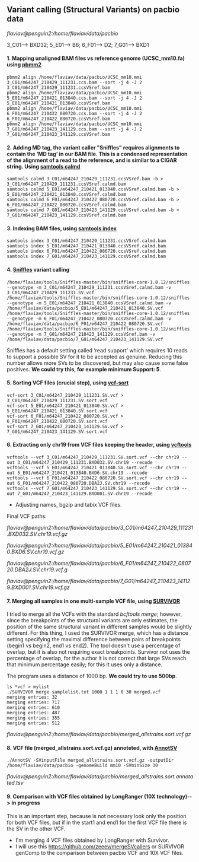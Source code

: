 ## Variant calling (Structural Variants) on pacbio data

*flaviav@penguin2:/home/flaviav/data/pacbio*

3_C01--> BXD32; 
5_E01--> B6; 
6_F01--> D2;
7_G01--> BXD1

#### 1. Mapping unaligned BAM files vs reference genome (UCSC_mm10.fa) using [pbmm2](https://github.com/PacificBiosciences/pbmm2)
```shell
pbmm2 align /home/flaviav/data/pacbio/UCSC_mm10.mmi 3_C01/m64247_210429_111231.ccs.bam --sort -j 4 -J 2 3_C01/m64247_210429_111231.ccsVSref.bam
pbmm2 align /home/flaviav/data/pacbio/UCSC_mm10.mmi 5_E01/m64247_210421_013840.ccs.bam --sort -j 4 -J 2 5_E01/m64247_210421_013840.ccsVSref.bam
pbmm2 align /home/flaviav/data/pacbio/UCSC_mm10.mmi 6_F01/m64247_210422_080720.ccs.bam --sort -j 4 -J 2 6_F01/m64247_210422_080720.ccsVSref.bam
pbmm2 align /home/flaviav/data/pacbio/UCSC_mm10.mmi 7_G01/m64247_210423_141129.ccs.bam --sort -j 4 -J 2 7_G01/m64247_210423_141129.ccsVSref.bam
```
#### 2. Adding MD tag, the variant caller "Sniffles" requires alignments to contain the ‘MD tag’ in our BAM file. This is a condensed representation of the alignment of a read to the reference, and is similar to a CIGAR string. Using [samtools calmd](http://www.htslib.org/doc/samtools-calmd.html)
```shell
samtools calmd 3_C01/m64247_210429_111231.ccsVSref.bam -b > 3_C01/m64247_210429_111231.ccsVSref.calmd.bam
samtools calmd 5_E01/m64247_210421_013840.ccsVSref.calmd.bam -b > 5_E01/m64247_210421_013840.ccsVSref.calmd.bam
samtools calmd 6_F01/m64247_210422_080720.ccsVSref.calmd.bam -b > 6_F01/m64247_210422_080720.ccsVSref.calmd.bam
samtools calmd 7_G01/m64247_210423_141129.ccsVSref.calmd.bam -b > 7_G01/m64247_210423_141129.ccsVSref.calmd.bam
```
#### 3. Indexing BAM files, using [samtools index](http://www.htslib.org/doc/samtools-index.html)
```shell
samtools index 3_C01/m64247_210429_111231.ccsVSref.calmd.bam
samtools index 5_E01/m64247_210421_013840.ccsVSref.calmd.bam
samtools index 6_F01/m64247_210422_080720.ccsVSref.calmd.bam
samtools index 7_G01/m64247_210423_141129.ccsVSref.calmd.bam
```
#### 4. [Sniffles](https://github.com/fritzsedlazeck/Sniffles) variant calling
```shell
/home/flaviav/tools/Sniffles-master/bin/sniffles-core-1.0.12/sniffles --genotype -m 3_C01/m64247_210429_111231.ccsVSref.calmd.bam -v 3_C01/m64247_210429_111231.SV.vcf
/home/flaviav/tools/Sniffles-master/bin/sniffles-core-1.0.12/sniffles --genotype -m 5_E01/m64247_210421_013840.ccsVSref.calmd.bam -v /home/flaviav/data/pacbio/5_E01/m64247_210421_013840.SV.vcf
/home/flaviav/tools/Sniffles-master/bin/sniffles-core-1.0.12/sniffles --genotype -m 6_F01/m64247_210422_080720.ccsVSref.calmd.bam -v /home/flaviav/data/pacbio/6_F01/m64247_210422_080720.SV.vcf
/home/flaviav/tools/Sniffles-master/bin/sniffles-core-1.0.12/sniffles --genotype -m 7_G01/m64247_210423_141129.ccsVSref.bam -v /home/flaviav/data/pacbio/7_G01/m64247_210423_141129.SV.vcf
```
Sniffles has a default setting called ‘read support’ which requires 10 reads to support a possible SV for it to be accepted as genuine. 
Reducing this number allows more SVs to be discovered, but may also cause some false positives. **We could try this, for example minimum Support: 5**.

#### 5. Sorting VCF files (crucial step), using [vcf-sort](http://vcftools.sourceforge.net/man_latest.html)
```shell
vcf-sort 3_C01/m64247_210429_111231.SV.vcf > 3_C01/m64247_210429_111231.SV.sort.vcf
vcf-sort 5_E01/m64247_210421_013840.SV.vcf > 5_E01/m64247_210421_013840.SV.sort.vcf
vcf-sort 6_F01/m64247_210422_080720.SV.vcf > 6_F01/m64247_210422_080720.SV.sort.vcf
vcf-sort 7_G01/m64247_210423_141129.SV.vcf > 7_G01/m64247_210423_141129.SV.sort.vcf
```
#### 6. Extracting only chr19 from VCF files keeping the header, using [vcftools](http://vcftools.sourceforge.net/man_latest.html)

```shell
vcftools --vcf 3_C01/m64247_210429_111231.SV.sort.vcf --chr chr19 --out 3_C01/m64247_210429_111231.BXD032.SV.chr19 --recode
vcftools --vcf 5_E01/m64247_210421_013840.SV.sort.vcf --chr chr19 --out 5_E01/m64247_210421_013840.BXD6.SV.chr19 --recode
vcftools --vcf 6_F01/m64247_210422_080720.SV.sort.vcf --chr chr19 --out 6_F01/m64247_210422_080720.DBA2J.SV.chr19 --recode
vcftools --vcf 7_G01/m64247_210423_141129.SV.sort.vcf --chr chr19 --out 7_G01/m64247_210423_141129.BXD001.SV.chr19 --recode
```
- Adjusting names, bgzip and tabix VCF files.

Final VCF paths:

*flaviav@penguin2:/home/flaviav/data/pacbio/3_C01/m64247_210429_111231.BXD032.SV.chr19.vcf.gz*

*flaviav@penguin2:/home/flaviav/data/pacbio/5_E01/m64247_210421_013840.BXD6.SV.chr19.vcf.gz*

*flaviav@penguin2:/home/flaviav/data/pacbio/6_F01/m64247_210422_080720.DBA2J.SV.chr19.vcf.g*

*flaviav@penguin2:/home/flaviav/data/pacbio/7_G01/m64247_210423_141129.BXD001.SV.chr19.vcf.gz*

#### 7. Merging all samples in one multi-sample VCF file, using [SURVIVOR](https://github.com/fritzsedlazeck/SURVIVOR/wiki)

I tried to merge all the VCFs with the standard *bcftools merge*; however, since the breakpoints of the structural variants are only estimates, the position of the same structural variant in different samples would be slightly different. For this thing, I used the SURVIVOR merge, which has a distance setting specifying the maximal difference between pairs of breakpoints (begin1 vs begin2, end1 vs end2). The tool doesn't use a percentage of overlap, but it is also not requiring exact breakpoints. Survivor not uses the percentage of overlap, for the author it is not correct that large SVs reach that minimum percentage easily; for this it uses only a distance.
 
The program uses a distance of 1000 bp. **We could try to use 500bp**.
```shell
ls *vcf > mylist
./SURVIVOR merge samplelist.txt 1000 1 1 1 0 30 merged.vcf
merging entries: 32
merging entries: 717
merging entries: 610
merging entries: 487
merging entries: 355
merging entries: 512
```
*flaviav@penguin2:/home/flaviav/data/pacbio/merged_allstrains.sort.vcf.gz*

#### 8. VCF file (merged_allstrains.sort.vcf.gz) annoteted, with [AnnotSV](https://github.com/lgmgeo/AnnotSV/blob/master/commandLineOptions.txt)
 ```shell
./AnnotSV -SVinputFile merged_allstrains.sort.vcf.gz -outputDir /home/flaviav/data/pacbio -genomeBuild mm10 -SVminSize 30
```
*flaviav@penguin2:/home/flaviav/data/pacbio/merged_allstrains.sort.annotated.tsv*

#### 9. Comparison with VCF files obtained by LongRanger (10X technology)--> in progress
This is an important step, because is not necessary look only the position for both VCF files, but if in the start1 and end1 for the first VCF file there is the SV in the other VCF.
- I'm merging 4 VCF files obtained by LongRanger with Survivor.
- I will use this https://github.com/zeeev/mergeSVcallers or SURVIVOR genComp to the comparison between pacbio VCF and 10X VCF files.
